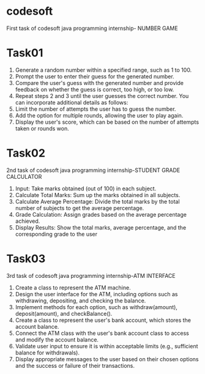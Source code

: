 # codesoft
First task of codesoft java programming internship- NUMBER GAME

# Task01
 1. Generate a random number within a specified range, such as 1 to 100.
 2. Prompt the user to enter their guess for the generated number.
 3. Compare the user's guess with the generated number and provide feedback on whether the guess
 is correct, too high, or too low.
 4. Repeat steps 2 and 3 until the user guesses the correct number.
    You can incorporate additional details as follows:
 5. Limit the number of attempts the user has to guess the number.
 6. Add the option for multiple rounds, allowing the user to play again.
 7. Display the user's score, which can be based on the number of attempts taken or rounds won.
    
# Task02
 2nd task of codesoft java programming internship-STUDENT GRADE CALCULATOR
 
 1. Input: Take marks obtained (out of 100) in each subject.
 2. Calculate Total Marks: Sum up the marks obtained in all subjects.
 3. Calculate Average Percentage: Divide the total marks by the total number of subjects to get the
 average percentage.
 4. Grade Calculation: Assign grades based on the average percentage achieved.
 5. Display Results: Show the total marks, average percentage, and the corresponding grade to the user

# Task03
3rd task of codesoft java programming internship-ATM INTERFACE

 1. Create a class to represent the ATM machine.
 2. Design the user interface for the ATM, including options such as withdrawing, depositing, and
 checking the balance.
 3. Implement methods for each option, such as withdraw(amount), deposit(amount), and
 checkBalance().
 4. Create a class to represent the user's bank account, which stores the account balance.
 5. Connect the ATM class with the user's bank account class to access and modify the account
 balance.
 6. Validate user input to ensure it is within acceptable limits (e.g., sufficient balance for withdrawals).
 7. Display appropriate messages to the user based on their chosen options and the success or failure
 of their transactions.
